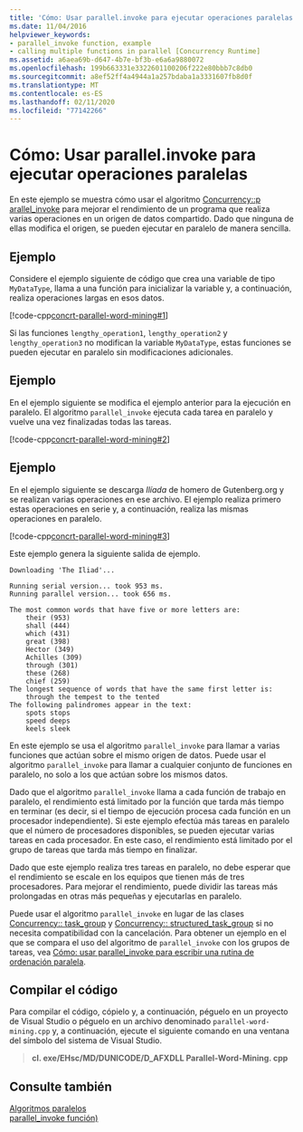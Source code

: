 ```yaml
---
title: 'Cómo: Usar parallel.invoke para ejecutar operaciones paralelas'
ms.date: 11/04/2016
helpviewer_keywords:
- parallel_invoke function, example
- calling multiple functions in parallel [Concurrency Runtime]
ms.assetid: a6aea69b-d647-4b7e-bf3b-e6a6a9880072
ms.openlocfilehash: 199b663331e3322601100206f222e80bbb7c8db0
ms.sourcegitcommit: a8ef52ff4a4944a1a257bdaba1a3331607fb8d0f
ms.translationtype: MT
ms.contentlocale: es-ES
ms.lasthandoff: 02/11/2020
ms.locfileid: "77142266"
---
```

# <a name="how-to-use-parallel_invoke-to-execute-parallel-operations"></a>Cómo: Usar parallel.invoke para ejecutar operaciones paralelas

En este ejemplo se muestra cómo usar el algoritmo [Concurrency::p arallel_invoke](reference/concurrency-namespace-functions.md#parallel_invoke) para mejorar el rendimiento de un programa que realiza varias operaciones en un origen de datos compartido. Dado que ninguna de ellas modifica el origen, se pueden ejecutar en paralelo de manera sencilla.

## <a name="example"></a>Ejemplo

Considere el ejemplo siguiente de código que crea una variable de tipo `MyDataType`, llama a una función para inicializar la variable y, a continuación, realiza operaciones largas en esos datos.

[!code-cpp[concrt-parallel-word-mining#1](../../parallel/concrt/codesnippet/cpp/how-to-use-parallel-invoke-to-execute-parallel-operations_1.cpp)]

Si las funciones `lengthy_operation1`, `lengthy_operation2` y `lengthy_operation3` no modifican la variable `MyDataType`, estas funciones se pueden ejecutar en paralelo sin modificaciones adicionales.

## <a name="example"></a>Ejemplo

En el ejemplo siguiente se modifica el ejemplo anterior para la ejecución en paralelo. El algoritmo `parallel_invoke` ejecuta cada tarea en paralelo y vuelve una vez finalizadas todas las tareas.

[!code-cpp[concrt-parallel-word-mining#2](../../parallel/concrt/codesnippet/cpp/how-to-use-parallel-invoke-to-execute-parallel-operations_2.cpp)]

## <a name="example"></a>Ejemplo

En el ejemplo siguiente se descarga *Ilíada* de homero de Gutenberg.org y se realizan varias operaciones en ese archivo. El ejemplo realiza primero estas operaciones en serie y, a continuación, realiza las mismas operaciones en paralelo.

[!code-cpp[concrt-parallel-word-mining#3](../../parallel/concrt/codesnippet/cpp/how-to-use-parallel-invoke-to-execute-parallel-operations_3.cpp)]

Este ejemplo genera la siguiente salida de ejemplo.

```Output
Downloading 'The Iliad'...

Running serial version... took 953 ms.
Running parallel version... took 656 ms.

The most common words that have five or more letters are:
    their (953)
    shall (444)
    which (431)
    great (398)
    Hector (349)
    Achilles (309)
    through (301)
    these (268)
    chief (259)
The longest sequence of words that have the same first letter is:
    through the tempest to the tented
The following palindromes appear in the text:
    spots stops
    speed deeps
    keels sleek
```

En este ejemplo se usa el algoritmo `parallel_invoke` para llamar a varias funciones que actúan sobre el mismo origen de datos. Puede usar el algoritmo `parallel_invoke` para llamar a cualquier conjunto de funciones en paralelo, no solo a los que actúan sobre los mismos datos.

Dado que el algoritmo `parallel_invoke` llama a cada función de trabajo en paralelo, el rendimiento está limitado por la función que tarda más tiempo en terminar (es decir, si el tiempo de ejecución procesa cada función en un procesador independiente). Si este ejemplo efectúa más tareas en paralelo que el número de procesadores disponibles, se pueden ejecutar varias tareas en cada procesador. En este caso, el rendimiento está limitado por el grupo de tareas que tarda más tiempo en finalizar.

Dado que este ejemplo realiza tres tareas en paralelo, no debe esperar que el rendimiento se escale en los equipos que tienen más de tres procesadores. Para mejorar el rendimiento, puede dividir las tareas más prolongadas en otras más pequeñas y ejecutarlas en paralelo.

Puede usar el algoritmo `parallel_invoke` en lugar de las clases [Concurrency:: task_group](reference/task-group-class.md) y [Concurrency:: structured_task_group](../../parallel/concrt/reference/structured-task-group-class.md) si no necesita compatibilidad con la cancelación. Para obtener un ejemplo en el que se compara el uso del algoritmo de `parallel_invoke` con los grupos de tareas, vea [Cómo: usar parallel_invoke para escribir una rutina de ordenación paralela](../../parallel/concrt/how-to-use-parallel-invoke-to-write-a-parallel-sort-routine.md).

## <a name="compiling-the-code"></a>Compilar el código

Para compilar el código, cópielo y, a continuación, péguelo en un proyecto de Visual Studio o péguelo en un archivo denominado `parallel-word-mining.cpp` y, a continuación, ejecute el siguiente comando en una ventana del símbolo del sistema de Visual Studio.

> **cl. exe/EHsc/MD/DUNICODE/D_AFXDLL Parallel-Word-Mining. cpp**

## <a name="see-also"></a>Consulte también

[Algoritmos paralelos](../../parallel/concrt/parallel-algorithms.md)<br/>
[parallel_invoke función)](reference/concurrency-namespace-functions.md#parallel_invoke)
